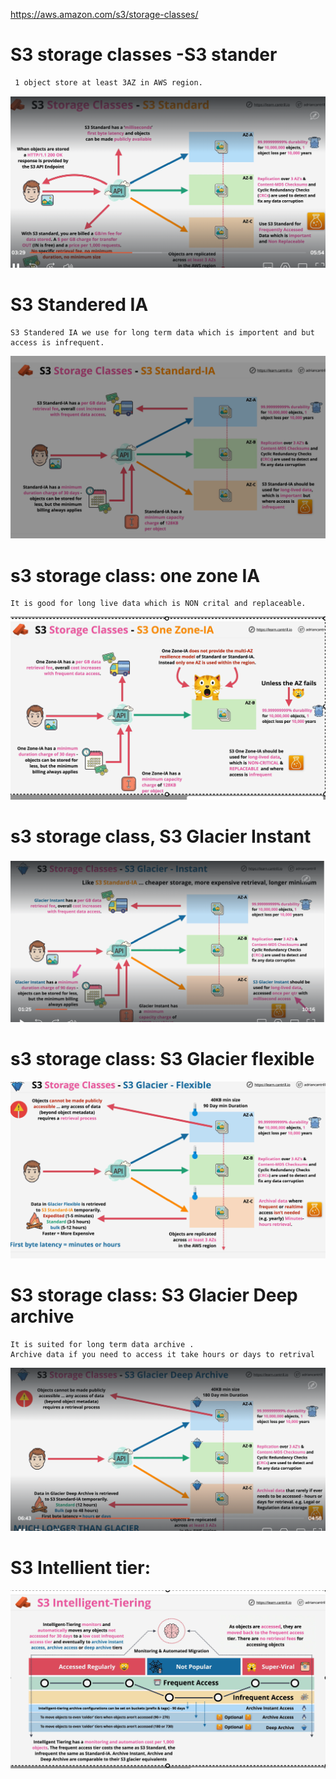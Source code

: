 https://aws.amazon.com/s3/storage-classes/

# S3 storage classes -S3 stander
     1 object store at least 3AZ in AWS region.
![alt](./asset/s3-stander.png)

# S3 Standered IA
    S3 Standered IA we use for long term data which is importent and but access is infrequent.
![alt](./asset/s3-stander-IA.png)

# s3 storage class: one zone IA
    It is good for long live data which is NON crital and replaceable.
![alt](./asset/s3-one-zone-IA.png)

# s3 storage class, S3 Glacier Instant 
![alt](./asset/glacier%20instent.png)

# s3 storage class: S3 Glacier flexible

![alt](./asset/s3-glacier-flexible.png)
# S3 storage class: S3 Glacier Deep archive
    It is suited for long term data archive . 
    Archive data if you need to access it take hours or days to retrival
![alt](./asset/s3-glacier-deep-arhive.png)

# S3 Intellient tier:
![alt](./asset/s3-intellegent-tier.png)
